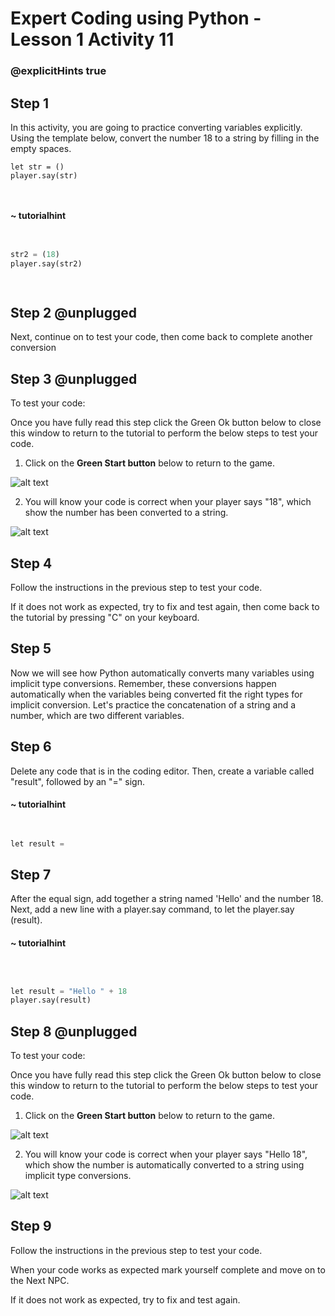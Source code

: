 # Expert Coding using Python - Lesson 1 Activity 11
### @explicitHints true

## Step 1

  

In this activity, you are going to practice converting variables explicitly. Using the template below, convert the number 18 to a string by filling in the empty spaces.
```template
let str = ()
player.say(str)



```
#### ~ tutorialhint

```python

  
str2 = (18)
player.say(str2)

  

```

  

## Step 2 @unplugged
Next, continue on to test your code, then come back to complete another conversion

  

  

## Step 3 @unplugged

  

To test your code:

  

Once you have fully read this step click the Green Ok button below to close this window to return to the tutorial to perform the below steps to test your code.

  

1. Click on the **Green Start button** below to return to the game.

  

![alt text](https://expertjs.codingcredentials.com/Lesson1/1.1/1.JPG?raw=true  "Start")

  

2. You will know your code is correct when  your player says "18", which show the number has been converted to a string.

![alt text](https://expertjs.codingcredentials.com/Lesson1/1.1/1.11.png?raw=true "Code")

  

## Step 4

  

Follow the instructions in the previous step to test your code.

If it does not work as expected, try to fix and test again, then come back to the tutorial by pressing "C" on your keyboard.

## Step 5
Now we will see how Python automatically converts many variables using implicit type conversions. Remember, these conversions happen automatically when the variables being converted fit the right types for implicit conversion. Let's practice the concatenation of a string and a number, which are two different variables. 

## Step 6
Delete any code that is in the coding editor. Then, create a variable called "result", followed by an "=" sign. 

#### ~ tutorialhint

```python

  
let result =


```

## Step 7

After the equal sign, add together a string named 'Hello' and the number 18. Next, add a new line with a player.say command, to let the player.say (result).
#### ~ tutorialhint

```python

  

let result = "Hello " + 18
player.say(result)


```

## Step 8 @unplugged

  

To test your code:

  

Once you have fully read this step click the Green Ok button below to close this window to return to the tutorial to perform the below steps to test your code.

  

1. Click on the **Green Start button** below to return to the game.

  

![alt text](https://expertjs.codingcredentials.com/Lesson1/1.1/1.JPG?raw=true  "Start")

  

2. You will know your code is correct when your player says "Hello 18", which show the number is automatically converted to a string using implicit type conversions.

![alt text](https://expertjs.codingcredentials.com/Lesson1/1.1/1.11.1.png?raw=true "Code")


## Step 9

Follow the instructions in the previous step to test your code.

When your code works as expected mark yourself complete and move on to the Next NPC.

If it does not work as expected, try to fix and test again.

